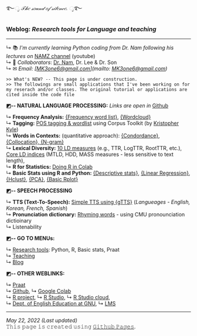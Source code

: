 ࿐*ೃ 𝒯𝒽𝑒 𝓈𝑜𝓊𝓃𝒹 𝑜𝒻 𝓈𝒾𝓁𝑒𝓃𝒸𝑒. ೃ*࿐  
### Weblog: _Research tools for Language and teaching_
---  

↳ 📚 _I'm currently learning Python coding from Dr. Nam following his lectures on_ [NAMZ channel](https://www.youtube.com/channel/UCKHB0ZiTVk8qUdqhVtnCUrA/featured) (youtube)   
↳ 👥 _Collaborators_: [Dr. Nam](https://github.com/hsnam95), Dr. Lee & Dr. Son  
↳ ✉ _Email: [MK3one6@gmail.com](mailto: MK3one6@gmail.com)_  
 
~~~
>> What's NEW? -- This page is under construction. 
>> The followings are small applications that I've been working on for my reserach and/or classes. The original tutorial or applications are cited inside the code file  
~~~

**◩-- NATURAL LANGUAGE PROCESSING:** _Links are open in_ [Github](https://github.com)     

↳ **Frequency Analysis:** 
[{Frequency word list}](https://github.com/MK316/applications/blob/e97cc8a0c51c8009a4a2a0b597cb3962c55dfaf2/Creating_wordlist.ipynb), [{Wordcloud}](https://github.com/MK316/applications/blob/main/wordcloud.ipynb)      
↳ **Tagging:** [POS tagging & wordlist](https://github.com/MK316/applications/blob/e97cc8a0c51c8009a4a2a0b597cb3962c55dfaf2/Tagging_CorpusToolKit.ipynb)  using Corpus Toolkit (by [Kristopher Kyle](https://kristopherkyle.github.io/professional-webpage/))    
↳ **Words in Contexts:** (quantitative approach): [{Condordance}](https://github.com/MK316/applications/blob/e97cc8a0c51c8009a4a2a0b597cb3962c55dfaf2/concordance.ipynb), [{Collocation}, {N-gram}](https://github.com/MK316/applications/blob/main/N_gram.ipynb)  
↳ **Lexical Diversity:** [10 LD measures](https://github.com/kristopherkyle/lexical_diversity) (e.g., TTR, LogTTR, RootTTR, etc.), [Core LD indices](https://github.com/MK316/applications/blob/main/LD_mtld_hdd_mass.ipynb) (MTLD, HDD, MASS measures - less sensitive to text length),    
↳ **R for Statistics:** [Doing R in Colab](https://github.com/MK316/R_intro/blob/eaa0a0dc0738be31d6bd5958bab88beade1b90cd/01_How_to_do_R_in_colab.ipynb)  
↳ **Basic Stats using R and Python:** [{Descriptive stats}](https://github.com/MK316/statistics/blob/3c50a8393e54cc4819f2ded818ed5b3d19a4f65d/Descriptive_stat.ipynb), [{Linear Regression}](https://github.com/MK316/statistics/blob/main/lineaRegression.ipynb), [{Hclust}](https://github.com/MK316/R_intro/blob/eaa0a0dc0738be31d6bd5958bab88beade1b90cd/Hclust.ipynb), [{PCA}](https://github.com/MK316/R_intro/blob/eaa0a0dc0738be31d6bd5958bab88beade1b90cd/PCA.ipynb), [{Basic Rplot}](https://github.com/MK316/R_intro/blob/eaa0a0dc0738be31d6bd5958bab88beade1b90cd/R_BasicPlots.ipynb)   

**◩-- SPEECH PROCESSING**   

↳ **TTS (Text-To-Speech):** [Simple TTS using {gTTS}](https://github.com/MK316/applications/blob/main/Speech_gTTS.ipynb) (_Langueages - English, Korean, French, Spanish_)  
↳ **Pronunciation dictionary:** [Rhyming words](https://github.com/MK316/applications/blob/main/Searching_ryhmingwords.ipynb) - using CMU pronounciation dictioinary  
↳ Listenability  

**◩-- GO TO MENUs:**   
  
↳ [Research tools](/contents/tools.html): Python, R, Basic stats, Praat  
↳ [Teaching](/contents/teaching.md)  
↳ [Blog](/blog/blogmain.md)  

**◩-- OTHER WEBLINKS:**  

↳ [Praat](https://www.fon.hum.uva.nl/praat/)   
↳ [Github](https://www.github.com/), ↳ [Google Colab](https://colab.research.google.com/)  
↳ [R project](https://www.r-project.org/), ↳ [R Studio](https://www.rstudio.com/), ↳ [R Studio cloud](https://rstudio.cloud/),  
↳ [Dept. of English Education at GNU](https://englishedu.gnu.ac.kr), ↳ [LMS](https://rec.ac.kr/gnu)  
    

  
---
_May 22, 2022 (Last updated)_   
𝚃𝚑𝚒𝚜 𝚙𝚊𝚐𝚎 𝚒𝚜 𝚌𝚛𝚎𝚊𝚝𝚎𝚍 𝚞𝚜𝚒𝚗𝚐 [𝙶𝚒𝚝𝚑𝚞𝚋 𝙿𝚊𝚐𝚎𝚜](https://pages.github.com).

